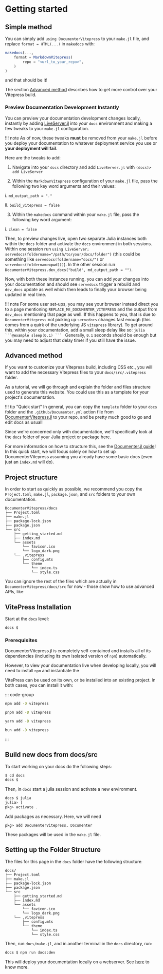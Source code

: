 # Getting started

## Simple method

You can simply add `using DocumenterVitepress` to your `make.jl` file, and replace `format = HTML(...)` in `makedocs` with:
```julia
makedocs(...,
    format = MarkdownVitepress(
        repo = "<url_to_your_repo>",
    )
)
```
and that should be it!

The section [Advanced method](@ref) describes how to get more control over your Vitepress build.

### Preview Documentation Development Instantly

You can preview your documentation development changes locally, instantly by adding [LiveServer.jl](https://github.com/tlienart/LiveServer.jl) into your `docs` environment and making a few tweaks to your `make.jl` configuration.

!!! note 
    As of now, these tweaks **must** be removed from your `make.jl` before you deploy your documentation to whatever deployment service you use or **your deployment will fail**.

Here are the tweaks to add:

1. Navigate into your `docs` directory and add `LiveServer.jl` with `(docs)> add LiveServer`

2. Within the `MarkdownVitepress` configuration of your `make.jl` file, pass the following two key word arguments and their values:

  i. `md_output_path = "."`

  ii. `build_vitepress = false`

3. Within the `makedocs` command within your `make.jl` file, pass the following key word argument:

  i. `clean = false`

Then, to preview changes live, open two separate Julia instances both within the `docs` folder and activate the `docs` environment in both sessions.
Within one session run `using LiveServer; servedocs(foldername="/path/to/your/docs/folder")` (this could be something like `servedocs(foldername="docs/")` or `servedocs(foldername=pwd())`).
In the other session run `DocumenterVitepress.dev_docs("build", md_output_path = "")`.

Now, with both these instances running, you can add your changes into your documentation and should see `servedocs` trigger a rebuild and `dev_docs` update as well which then leads to finally your browser being updated in real time.

!!! note
    For some user set-ups, you may see your browser instead direct you to a page mentioning `REPLACE_ME_DOCUMENTER_VITEPRESS` and the output from `dev_docs` mentioning that page as well. 
    If this happens to you, that is due to `DocumenterVitepress` not picking up `servedocs` changes fast enough (this comes from a quirk of the underlying JS `vitepress` library).
    To get around this, within your documentation, add a small sleep delay like so:
    ``````julia
    ```@example
    sleep(0.1)
    ```
    ``````
    Generally, `0.1` seconds should be enough but you may need to adjust that delay timer if you still have the issue.

## Advanced method

If you want to customize your Vitepress build, including CSS etc., you will want to add the necessary Vitepress files to your `docs/src/.vitepress` folder.

As a tutorial, we will go through and explain the folder and files structure used to generate this website. You could use this as a template for your project's documentation.

!!! tip "Quick start"
    In general, you can copy the `template` folder to your `docs` folder and the `.github/Documenter.yml` action file from [DocumenterVitepress.jl](https://github.com/LuxDL/DocumenterVitepress.jl) to your repo, and be pretty much good to go and edit docs as usual!


Since we're concerned only with documentation, we'll specifically look at the `docs` folder of your Julia project or package here.

For more information on how to structure this, see the [Documenter.jl guide](https://documenter.juliadocs.org/stable/man/guide/)!  In this quick start, we will focus solely on how to set up DocumenterVitepress assuming you already have some basic docs (even just an `index.md` will do).

## Project structure

In order to start as quickly as possible, we recommend you copy the `Project.toml`, `make.jl`, `package.json`, and `src` folders to your own documentation.

```
DocumenterVitepress/docs
├── Project.toml
├── make.jl
├── package-lock.json
├── package.json
└── src
    ├── getting_started.md
    ├── index.md
    └── assets
        └── favicon.ico
        └── logo_dark.png
    └── .vitepress
        ├── config.mts
        └── theme
            └── index.ts
            └── style.css
```

You can ignore the rest of the files which are actually in `DocumenterVitepress/docs/src` for now - those show how to use advanced APIs, like


## VitePress Installation

Start at the `docs` level:

```sh
docs $
```

### Prerequisites

DocumenterVitepress.jl is completely self-contained and installs all of its dependencies (including its own isolated version of `npm`) automatically.

However, to view your documentation live when developing locally, you will need to install `npm` and instantiate the

VitePress can be used on its own, or be installed into an existing project. In both cases, you can install it with:

::: code-group

```sh [npm]
npm add -D vitepress
```

```sh [pnpm]
pnpm add -D vitepress
```

```sh [yarn]
yarn add -D vitepress
```

```sh [bun]
bun add -D vitepress
```

:::

## Build new docs from docs/src

To start working on your docs do the following steps:

```sh
$ cd docs
docs $
```

Then, in `docs` start a julia session and activate a new environment.

```sh
docs $ julia
julia> ]
pkg> activate .
```

Add packages as necessary. Here, we will need


```julia-repl
pkg> add DocumenterVitepress, Documenter
```
These packages will be used in the `make.jl` file.

## Setting up the Folder Structure
The files for this page in the `docs` folder have the following structure:

```
docs/
├── Project.toml
├── make.jl
├── package-lock.json
├── package.json
└── src
    ├── getting_started.md
    ├── index.md
    └── assets
        └── favicon.ico
        └── logo_dark.png
    └── .vitepress
        ├── config.mts
        └── theme
            └── index.ts
            └── style.css
```

Then, run `docs/make.jl`, and in another terminal in the `docs` directory, run:

```sh
docs $ npm run docs:dev
```

This will deploy your documentation locally on a webserver.  See [here](https://vitepress.dev/guide/getting-started#up-and-running) to know more.

